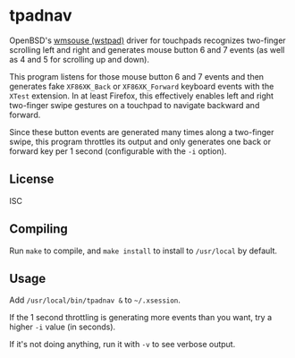 # tpadnav

OpenBSD's
[wmsouse (wstpad)](http://man.openbsd.org/wsmouse)
driver for touchpads recognizes two-finger scrolling left and right and
generates mouse button 6 and 7 events (as well as 4 and 5 for scrolling up and
down).

This program listens for those mouse button 6 and 7 events and then generates
fake `XF86XK_Back` or `XF86XK_Forward` keyboard events with the `XTest`
extension.
In at least Firefox, this effectively enables left and right two-finger swipe
gestures on a touchpad to navigate backward and forward.

Since these button events are generated many times along a two-finger swipe,
this program throttles its output and only generates one back or forward key
per 1 second (configurable with the `-i` option).

## License

ISC

## Compiling

Run `make` to compile, and `make install` to install to `/usr/local` by
default.

## Usage

Add `/usr/local/bin/tpadnav &` to `~/.xsession`.

If the 1 second throttling is generating more events than you want, try a
higher `-i` value (in seconds).

If it's not doing anything, run it with `-v` to see verbose output.
